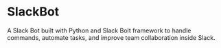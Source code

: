 # SlackBot
A Slack Bot built with Python and Slack Bolt framework to handle commands, automate tasks, and improve team collaboration inside Slack.
